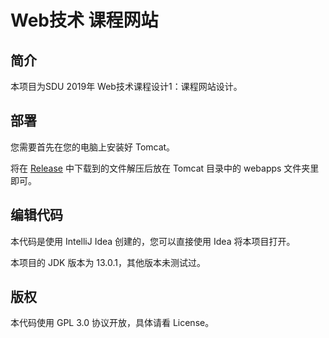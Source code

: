# Web技术 课程网站
## 简介
本项目为SDU 2019年 Web技术课程设计1：课程网站设计。

## 部署
您需要首先在您的电脑上安装好 Tomcat。

将在 [Release](https://github.com/AdemJensen/Web-tech-index-site/releases) 中下载到的文件解压后放在 Tomcat 目录中的 webapps 文件夹里即可。

## 编辑代码
本代码是使用 IntelliJ Idea 创建的，您可以直接使用 Idea 将本项目打开。

本项目的 JDK 版本为 13.0.1，其他版本未测试过。

## 版权
本代码使用 GPL 3.0 协议开放，具体请看 License。